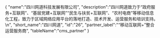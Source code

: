 {
	"name":"四川网道科技发展有限公司",
	"description":"四川网道致力于“政府服务+互联网”、“基层党建+互联网”“民生与扶贫+互联网”、“农村电商”等移动信息化工程，致力于区域网络应用平台的落地打造、技术开发、运营服务和培训支持。\n",
	"short_name":"四川网道",
	"id":"26",
	"partner_label":"“移动互联网+”整合运营服务商",
	"tableName":"cms_partner"
}